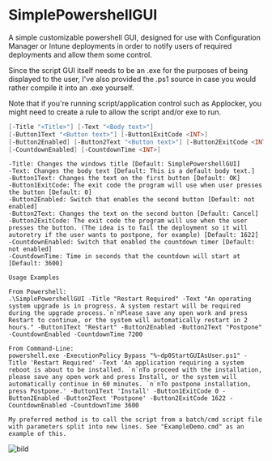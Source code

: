 # SimplePowershellGUI
A simple customizable powershell GUI, designed for use with Configuration Manager or Intune deployments in order to notify users of required deployments and allow them some control.

Since the script GUI itself needs to be an .exe for the purposes of being displayed to the user, I've also provided the .ps1 source in case you would rather compile it into an .exe yourself.

Note that if you're running script/application control such as Applocker, you might need to create a rule to allow the script and/or exe to run.

```PowerShell
[-Title "<Title>"] [-Text "<Body text>"]
[-Button1Text "<Button text>"] [-Button1ExitCode <INT>] 
[-Button2Enabled] [-Button2Text "<Button text>"] [-Button2ExitCode <INT>]
[-CountdownEnabled] [-CountdownTime <INT>]
```

```Text
-Title: Changes the windows title [Default: SimplePowershellGUI]
-Text: Changes the body text [Default: This is a default body text.]
-Button1Text: Changes the text on the first button [Default: OK]
-Button1ExitCode: The exit code the program will use when user presses the button [Default: 0]
-Button2Enabled: Switch that enables the second button [Default: not enabled]
-Button2Text: Changes the text on the second button [Default: Cancel]
-Button2ExitCode: The exit code the program will use when the user presses the button. (The idea is to fail the deployment so it will autoretry if the user wants to postpone, for example) [Default: 1622]
-CountdownEnabled: Switch that enabled the countdown timer [Default: not enabled]
-CountdownTime: Time in seconds that the countdown will start at [Default: 3600]
```

```Text
Usage Examples

From Powershell:
.\SimplePowershellGUI -Title "Restart Required" -Text "An operating system upgrade is in progress. A system restart will be required during the upgrade process.`n`nPlease save any open work and press Restart to continue, or the system will automatically restart in 2 hours." -Button1Text "Restart" -Button2Enabled -Button2Text "Postpone" -CountdownEnabled -CountdownTime 7200

From Command-Line:
powershell.exe -ExecutionPolicy Bypass "%~dp0StartGUIAsUser.ps1" -Title 'Restart Required' -Text 'An application requiring a system reboot is about to be installed. `n`nTo proceed with the installation, please save any open work and press Install, or the system will automatically continue in 60 minutes. `n`nTo postpone installation, press Postpone.' -Button1Text 'Install' -Button1ExitCode 0 -Button2Enabled -Button2Text 'Postpone' -Button2ExitCode 1622 -CountdownEnabled -CountdownTime 3600

My preferred method is to call the script from a batch/cmd script file with parameters split into new lines. See "ExampleDemo.cmd" as an example of this.

```

![bild](https://github.com/Ake-Andersson/SimplePowershellGUI/assets/91835664/f25572f4-f13e-4c95-ae82-96783940b050)



